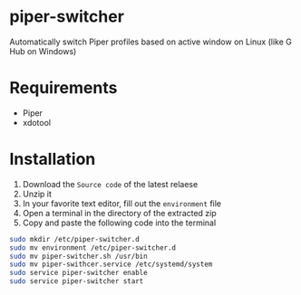 # piper-switcher
Automatically switch Piper profiles based on active window on Linux (like G Hub on Windows)

# Requirements

- Piper
- xdotool

# Installation

1. Download the `Source code` of the latest relaese
2. Unzip it
3. In your favorite text editor, fill out the `environment` file
4. Open a terminal in the directory of the extracted zip
5. Copy and paste the following code into the terminal
```bash
sudo mkdir /etc/piper-switcher.d
sudo mv environment /etc/piper-switcher.d
sudo mv piper-switcher.sh /usr/bin
sudo mv piper-swithcer.service /etc/systemd/system
sudo service piper-switcher enable
sudo service piper-switcher start
```
